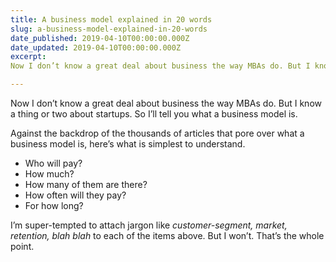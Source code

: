 ```yaml
---
title: A business model explained in 20 words
slug: a-business-model-explained-in-20-words
date_published: 2019-04-10T00:00:00.000Z
date_updated: 2019-04-10T00:00:00.000Z
excerpt: 
Now I don’t know a great deal about business the way MBAs do. But I know a thing or two about startups. So I’ll tell you what a business…

---
```


Now I don’t know a great deal about business the way MBAs do. But I know a thing or two about startups. So I’ll tell you what a business model is.

Against the backdrop of the thousands of articles that pore over what a business model is, here’s what is simplest to understand.

- Who will pay?
- How much?
- How many of them are there?
- How often will they pay?
- For how long?

I’m super-tempted to attach jargon like *customer-segment, market, retention, blah blah* to each of the items above. But I won’t. That’s the whole point.
